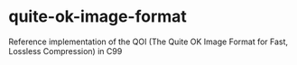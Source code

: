 # quite-ok-image-format
Reference implementation of the QOI (The Quite OK Image Format for Fast, Lossless Compression) in C99
